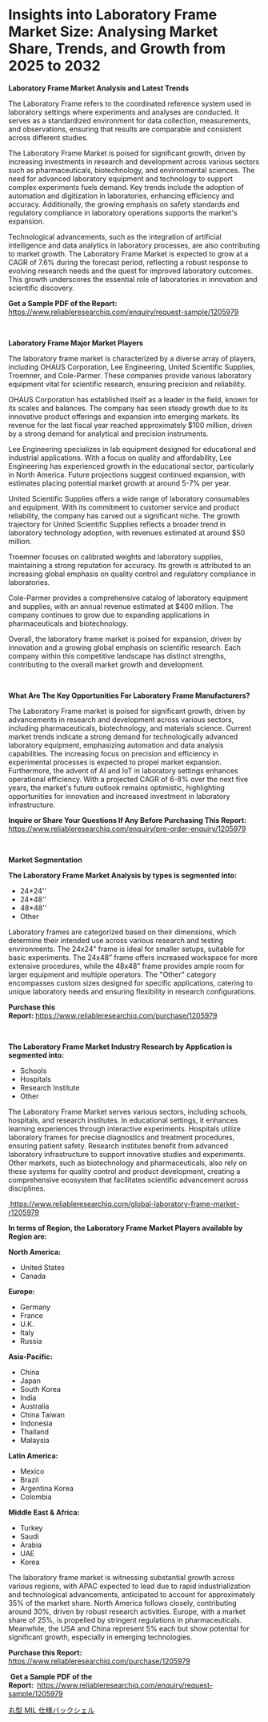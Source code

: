 <p><h1>Insights into Laboratory Frame Market Size: Analysing Market Share, Trends, and Growth from 2025 to 2032</h1></p><p><strong>Laboratory Frame Market Analysis and Latest Trends</strong></p>
<p><p>The Laboratory Frame refers to the coordinated reference system used in laboratory settings where experiments and analyses are conducted. It serves as a standardized environment for data collection, measurements, and observations, ensuring that results are comparable and consistent across different studies.</p><p>The Laboratory Frame Market is poised for significant growth, driven by increasing investments in research and development across various sectors such as pharmaceuticals, biotechnology, and environmental sciences. The need for advanced laboratory equipment and technology to support complex experiments fuels demand. Key trends include the adoption of automation and digitization in laboratories, enhancing efficiency and accuracy. Additionally, the growing emphasis on safety standards and regulatory compliance in laboratory operations supports the market's expansion.</p><p>Technological advancements, such as the integration of artificial intelligence and data analytics in laboratory processes, are also contributing to market growth. The Laboratory Frame Market is expected to grow at a CAGR of 7.6% during the forecast period, reflecting a robust response to evolving research needs and the quest for improved laboratory outcomes. This growth underscores the essential role of laboratories in innovation and scientific discovery.</p></p>
<p><strong>Get a Sample PDF of the Report:&nbsp;</strong> <a href="https://www.reliableresearchiq.com/enquiry/request-sample/1205979?utm_campaign=1082&utm_medium=2&utm_source=Github&utm_content=ia&utm_term=19022025&utm_id=laboratory-frame">https://www.reliableresearchiq.com/enquiry/request-sample/1205979</a></p>
<p>&nbsp;</p>
<p><strong>Laboratory Frame Major Market Players</strong></p>
<p><p>The laboratory frame market is characterized by a diverse array of players, including OHAUS Corporation, Lee Engineering, United Scientific Supplies, Troemner, and Cole-Parmer. These companies provide various laboratory equipment vital for scientific research, ensuring precision and reliability.</p><p>OHAUS Corporation has established itself as a leader in the field, known for its scales and balances. The company has seen steady growth due to its innovative product offerings and expansion into emerging markets. Its revenue for the last fiscal year reached approximately $100 million, driven by a strong demand for analytical and precision instruments.</p><p>Lee Engineering specializes in lab equipment designed for educational and industrial applications. With a focus on quality and affordability, Lee Engineering has experienced growth in the educational sector, particularly in North America. Future projections suggest continued expansion, with estimates placing potential market growth at around 5-7% per year.</p><p>United Scientific Supplies offers a wide range of laboratory consumables and equipment. With its commitment to customer service and product reliability, the company has carved out a significant niche. The growth trajectory for United Scientific Supplies reflects a broader trend in laboratory technology adoption, with revenues estimated at around $50 million.</p><p>Troemner focuses on calibrated weights and laboratory supplies, maintaining a strong reputation for accuracy. Its growth is attributed to an increasing global emphasis on quality control and regulatory compliance in laboratories.</p><p>Cole-Parmer provides a comprehensive catalog of laboratory equipment and supplies, with an annual revenue estimated at $400 million. The company continues to grow due to expanding applications in pharmaceuticals and biotechnology.</p><p>Overall, the laboratory frame market is poised for expansion, driven by innovation and a growing global emphasis on scientific research. Each company within this competitive landscape has distinct strengths, contributing to the overall market growth and development.</p></p>
<p>&nbsp;</p>
<p><strong>What Are The Key Opportunities For Laboratory Frame Manufacturers?</strong></p>
<p><p>The Laboratory Frame market is poised for significant growth, driven by advancements in research and development across various sectors, including pharmaceuticals, biotechnology, and materials science. Current market trends indicate a strong demand for technologically advanced laboratory equipment, emphasizing automation and data analysis capabilities. The increasing focus on precision and efficiency in experimental processes is expected to propel market expansion. Furthermore, the advent of AI and IoT in laboratory settings enhances operational efficiency. With a projected CAGR of 6-8% over the next five years, the market's future outlook remains optimistic, highlighting opportunities for innovation and increased investment in laboratory infrastructure.</p></p>
<p><strong>Inquire or Share Your Questions If Any Before Purchasing This Report:</strong> <a href="https://www.reliableresearchiq.com/enquiry/pre-order-enquiry/1205979?utm_campaign=1082&utm_medium=2&utm_source=Github&utm_content=ia&utm_term=19022025&utm_id=laboratory-frame">https://www.reliableresearchiq.com/enquiry/pre-order-enquiry/1205979</a></p>
<p>&nbsp;</p>
<p><strong>Market Segmentation</strong></p>
<p><strong>The Laboratory Frame Market Analysis by types is segmented into:</strong></p>
<p><ul><li>24*24''</li><li>24*48''</li><li>48*48''</li><li>Other</li></ul></p>
<p><p>Laboratory frames are categorized based on their dimensions, which determine their intended use across various research and testing environments. The 24x24” frame is ideal for smaller setups, suitable for basic experiments. The 24x48” frame offers increased workspace for more extensive procedures, while the 48x48” frame provides ample room for larger equipment and multiple operators. The "Other" category encompasses custom sizes designed for specific applications, catering to unique laboratory needs and ensuring flexibility in research configurations.</p></p>
<p><strong>Purchase this Report:&nbsp;</strong><a href="https://www.reliableresearchiq.com/purchase/1205979?utm_campaign=1082&utm_medium=2&utm_source=Github&utm_content=ia&utm_term=19022025&utm_id=laboratory-frame">https://www.reliableresearchiq.com/purchase/1205979</a></p>
<p>&nbsp;</p>
<p><strong>The Laboratory Frame Market Industry Research by Application is segmented into:</strong></p>
<p><ul><li>Schools</li><li>Hospitals</li><li>Research Institute</li><li>Other</li></ul></p>
<p><p>The Laboratory Frame Market serves various sectors, including schools, hospitals, and research institutes. In educational settings, it enhances learning experiences through interactive experiments. Hospitals utilize laboratory frames for precise diagnostics and treatment procedures, ensuring patient safety. Research institutes benefit from advanced laboratory infrastructure to support innovative studies and experiments. Other markets, such as biotechnology and pharmaceuticals, also rely on these systems for quality control and product development, creating a comprehensive ecosystem that facilitates scientific advancement across disciplines.</p></p>
<p><a href="https://www.reliableresearchiq.com/global-laboratory-frame-market-r1205979?utm_campaign=1082&utm_medium=2&utm_source=Github&utm_content=ia&utm_term=19022025&utm_id=laboratory-frame">&nbsp;https://www.reliableresearchiq.com/global-laboratory-frame-market-r1205979</a></p>
<p><strong>In terms of Region, the Laboratory Frame Market Players available by Region are:</strong></p>
<p>
    <p> <strong> North America: </strong>
        <ul>
            <li>United States</li>
            <li>Canada</li>
        </ul>
        </p> 
    <p> <strong> Europe: </strong>
        <ul>
            <li>Germany</li>
            <li>France</li>
            <li>U.K.</li>
            <li>Italy</li>
            <li>Russia</li>
        </ul>
        </p> 
    <p> <strong> Asia-Pacific: </strong>
        <ul>
            <li>China</li>
            <li>Japan</li>
            <li>South Korea</li>
            <li>India</li>
            <li>Australia</li>
            <li>China Taiwan</li>
            <li>Indonesia</li>
            <li>Thailand</li>
            <li>Malaysia</li>
        </ul>
        </p> 
    <p> <strong> Latin America: </strong>
        <ul>
            <li>Mexico</li>
            <li>Brazil</li>
            <li>Argentina Korea</li>
            <li>Colombia</li>
        </ul>
        </p> 
    <p> <strong> Middle East & Africa: </strong>
        <ul>
            <li>Turkey</li>
            <li>Saudi</li>
            <li>Arabia</li>
            <li>UAE</li>
            <li>Korea</li>
        </ul>
    </p>
    </p>
<p><p>The laboratory frame market is witnessing substantial growth across various regions, with APAC expected to lead due to rapid industrialization and technological advancements, anticipated to account for approximately 35% of the market share. North America follows closely, contributing around 30%, driven by robust research activities. Europe, with a market share of 25%, is propelled by stringent regulations in pharmaceuticals. Meanwhile, the USA and China represent 5% each but show potential for significant growth, especially in emerging technologies.</p></p>
<p><strong>Purchase this Report: </strong><a href="https://www.reliableresearchiq.com/purchase/1205979?utm_campaign=1082&utm_medium=2&utm_source=Github&utm_content=ia&utm_term=19022025&utm_id=laboratory-frame">https://www.reliableresearchiq.com/purchase/1205979</a></p>
<p>&nbsp;<strong>Get a Sample PDF of the Report:&nbsp;&nbsp;</strong><a href="https://www.reliableresearchiq.com/enquiry/request-sample/1205979?utm_campaign=1082&utm_medium=2&utm_source=Github&utm_content=ia&utm_term=19022025&utm_id=laboratory-frame">https://www.reliableresearchiq.com/enquiry/request-sample/1205979</a></p>
<p><strong></strong></p>
<p><p><a href="https://github.com/lababdou/Market-Research-Report-List-6/blob/main/858310838217.md?utm_campaign=1082&utm_medium=2&utm_source=Github&utm_content=ia&utm_term=19022025&utm_id=laboratory-frame">丸型 MIL 仕様バックシェル</a></p></p>